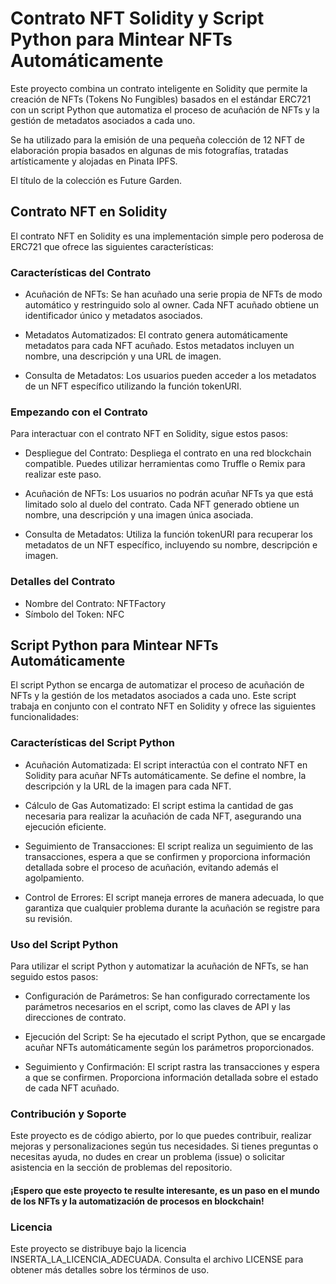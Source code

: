 # Contrato NFT Solidity y Script Python para Mintear NFTs Automáticamente

Este proyecto combina un contrato inteligente en Solidity que permite la creación de NFTs (Tokens No Fungibles) basados en el estándar ERC721 con un script Python que automatiza el proceso de acuñación de NFTs y la gestión de metadatos asociados a cada uno.

Se ha utilizado para la emisión de una pequeña colección de 12 NFT de elaboración propia basados en algunas de mis fotografías, tratadas artísticamente y alojadas en Pinata IPFS.

El título de la colección es Future Garden.

## Contrato NFT en Solidity

El contrato NFT en Solidity es una implementación simple pero poderosa de ERC721 que ofrece las siguientes características:

### Características del Contrato
- Acuñación de NFTs: Se han acuñado una serie propia de NFTs de modo automático y restringuido solo al owner. Cada NFT acuñado obtiene un identificador único y metadatos asociados.

- Metadatos Automatizados: El contrato genera automáticamente metadatos para cada NFT acuñado. Estos metadatos incluyen un nombre, una descripción y una URL de imagen.

- Consulta de Metadatos: Los usuarios pueden acceder a los metadatos de un NFT específico utilizando la función tokenURI.

### Empezando con el Contrato
Para interactuar con el contrato NFT en Solidity, sigue estos pasos:

- Despliegue del Contrato: Despliega el contrato en una red blockchain compatible. Puedes utilizar herramientas como Truffle o Remix para realizar este paso.

- Acuñación de NFTs: Los usuarios no podrán acuñar NFTs ya que está limitado solo al duelo del contrato. Cada NFT generado obtiene un nombre, una descripción y una imagen única asociada.

- Consulta de Metadatos: Utiliza la función tokenURI para recuperar los metadatos de un NFT específico, incluyendo su nombre, descripción e imagen.

### Detalles del Contrato
- Nombre del Contrato: NFTFactory
- Símbolo del Token: NFC

## Script Python para Mintear NFTs Automáticamente
El script Python se encarga de automatizar el proceso de acuñación de NFTs y la gestión de los metadatos asociados a cada uno. Este script trabaja en conjunto con el contrato NFT en Solidity y ofrece las siguientes funcionalidades:

### Características del Script Python
- Acuñación Automatizada: El script interactúa con el contrato NFT en Solidity para acuñar NFTs automáticamente. Se define el nombre, la descripción y la URL de la imagen para cada NFT.

- Cálculo de Gas Automatizado: El script estima la cantidad de gas necesaria para realizar la acuñación de cada NFT, asegurando una ejecución eficiente.

- Seguimiento de Transacciones: El script realiza un seguimiento de las transacciones, espera a que se confirmen y proporciona información detallada sobre el proceso de acuñación, evitando además el agolpamiento.

- Control de Errores: El script maneja errores de manera adecuada, lo que garantiza que cualquier problema durante la acuñación se registre para su revisión.

### Uso del Script Python
Para utilizar el script Python y automatizar la acuñación de NFTs, se han seguido estos pasos:

- Configuración de Parámetros: Se han configurado correctamente los parámetros necesarios en el script, como las claves de API y las direcciones de contrato.

- Ejecución del Script: Se ha ejecutado el script Python, que se encargade acuñar NFTs automáticamente según los parámetros proporcionados.

- Seguimiento y Confirmación: El script rastra las transacciones y espera a que se confirmen. Proporciona información detallada sobre el estado de cada NFT acuñado.

### Contribución y Soporte
Este proyecto es de código abierto, por lo que puedes contribuir, realizar mejoras y personalizaciones según tus necesidades. Si tienes preguntas o necesitas ayuda, no dudes en crear un problema (issue) o solicitar asistencia en la sección de problemas del repositorio.

#### ¡Espero que este proyecto te resulte interesante, es un paso en el mundo de los NFTs y la automatización de procesos en blockchain!

### Licencia
Este proyecto se distribuye bajo la licencia INSERTA_LA_LICENCIA_ADECUADA. Consulta el archivo LICENSE para obtener más detalles sobre los términos de uso.
